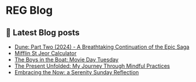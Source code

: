 # REG Blog
## 📖 Latest Blog posts
<!-- REGBLOG:START -->
- [Dune: Part Two &lpar;2024&rpar; - A Breathtaking Continuation of the Epic Saga](https://www.reg-blog.com/dune-part-two/)
- [Mifflin St Jeor Calculator](https://www.reg-blog.com/mifflin-st-jeor-calculator/)
- [The Boys in the Boat: Movie Day Tuesday](https://www.reg-blog.com/the-boys-in-the-boat-movie-day-tuesday/)
- [The Present Unfolded: My Journey Through Mindful Practices](https://www.reg-blog.com/the-present-unfolded-my-journey-through-mindful-practices/)
- [Embracing the Now: a Serenity Sunday Reflection](https://www.reg-blog.com/embracing-the-now-a-serenity-sunday-reflection/)
<!-- REGBLOG:END -->